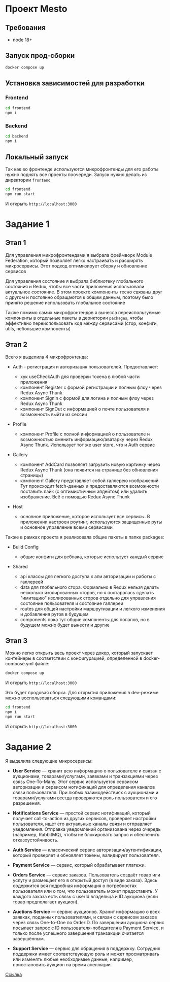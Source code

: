 # Проект Mesto

## Требования

-   node 18+

## Запуск прод-сборки

```bash
docker compose up
```

## Установка зависимостей для разработки

### Frontend

```bash
cd frontend
npm i
```

### Backend

```bash
cd backend
npm i
```

## Локальный запуск

Так как во фронтенде используются микрофронтенды для его работы нужно поднять все проекты поочереди. Запуск нужно делать из директории `frontend`

```bash
cd frontend
npm run start
```

И открыть `http://localhost:3000`

# Задание 1

## Этап 1

Для управления микрофронтендами я выбрала фреймворк Module Federation, который позволяет легко настраивать и расширять микросервисы. Этот подход оптимизирует сборку и обновление сервисов

Для управления состояние я выбрала библиотеку глобального состояния и Redux, чтобы все части приложения использовали актуальное состояние. В этом проекте компоненты тесно связаны друг с другом и постоянно обращаются к общим данным, поэтому было принято решение использовать глобальное состояние

Также помимо самих микрофронтендов я вынесла переиспользуемые компоненты в отдельные пакеты в дериктории `packages`, чтобы эффективно переиспользовать код между сервисами (стор, конфиги, utils, небольшие компоненты)

## Этап 2

Всего я выделила 4 микрофронтенда:

-   Auth - регистрация и авторизация пользователей. Предоставляет:

    -   хук useCheckAuth для проверки токена в любой части приложения
    -   компонент Register с формой регистрации и полным флоу через Redux Async Thunk
    -   компонент Signin с формой для логина и полным флоу через Redux Async Thunk
    -   компонент SignOut с информацией о почте пользователя и возможность выйти из сессии

-   Profile

    -   компонент Profile с полной информацией о пользователе и возможностью сменить информацию/аватарку через Redux Async Thunk. Использует тот же user store, что и Auth сервис

-   Gallery

    -   компонент AddCard позволяет загрузить новую картинку через Redux Async Thunk (она появится на странице без обновления страницы)
    -   компонент Gallery представляет собой галлерею изображений. Тут происходит fetch-данных и предоставляются возможности поставить лайк (с оптимистичным апдейтом) или удалить изображение. Всё с помощью Redux Async Thunk

-   Host
    -   основное приложение, которое использует все сервисы. В приложении настроен роутинг, используются защищенные руты и основное управление всеми сервисами

Также в рамках проекта я реализовала общие пакеты в папке packages:

-   Build Config

    -   общие конфиги для вебпака, которые использует каждый сервис

-   Shared
    -   api классы для легкого доступа к апи авторизации и работы с галлереей
    -   data для глобального стора. Формально в Redux нельзя делать несколько изолированных сторов, но я постаралась сделать "имитацию" изолированных сторов отдельно для управления состояние пользователя и состояние галлереи
    -   routes для общей настройки маршрутизации и легкого изменения и добавления рутов в будущем
    -   components пока тут общие компоненты для попапов, но в будущем можно будет вынести и другие

## Этап 3

Можно легко открыть весь проект через докер, который запускает контейнеры в соответствии с конфигурацией, определенной в docker-compose.yml файле:

```bash
docker compose up
```

И открыть `http://localhost:3000`

Это будет продовая сборка. Для открытия приложения в dev-режиме можно воспользоваться следующими командами:

```bash
cd frontend
npm i
npm run start
```

И открыть `http://localhost:3000`

# Задание 2

Я выделила следующие микросервисы:

-   **User Service** — хранит всю информацию о пользователе и связан с аукционами, товарами/услугами, заявками и транзакциями через связь One-To-Many. Этот сервис используется сервисом авторизации и сервисом нотификаций для определения каналов связи пользователя. При любых взаимодействиях с аукционами и товарами/услугами всегда проверяются роль пользователя и его разрешения.

-   **Notifications Service** — простой сервис нотификаций, который получает call-to-action из других сервисов, проверяет настройки пользователя, ищет его актуальные каналы связи и отправляет уведомления. Отправка уведомлений организована через очередь (например, RabbitMQ), чтобы не блокировать запрос и обеспечить отказоустойчивость.

-   **Auth Service** — классический сервис авторизации/аутентификации, который проверяет и обновляет токены, валидирует пользователя.

-   **Payment Service** — сервис, который обрабатывает платежи.

-   **Orders Service** — сервис заказов. Пользователь создаёт товар или услугу и размещает его в открытый доступ (в виде заказа). Здесь содержится вся подробная информация о потребностях пользователя или о том, что пользователь может предоставить. У каждого заказа есть связь с userId владельца и ID аукциона (если товар предполагает аукцион).

-   **Auctions Service** — сервис аукционов. Хранит информацию о всех заявках, поданных пользователями, и связан с сервисом заказов через связь One-to-One по OrderID. По завершении аукциона сервис посылает запрос с ID пользователя-победителя в Payment Service, и только после успешного завершения транзакции считается завершённым.

-   **Support Service** — сервис для обращения в поддержку. Сотрудник поддержки имеет соответствующую роль и может просматривать или изменять любые необходимые данные, например, приостановить аукцион на время апелляции.

[Ссылка](https://viewer.diagrams.net/?tags=%7B%7D&lightbox=1&highlight=0000ff&edit=_blank&layers=1&nav=1&title=task2.drawio#Uhttps%3A%2F%2Fdrive.google.com%2Fuc%3Fid%3D1DTL0DyT5Oti4y8vnufVNjYeTHXpCVND_%26export%3Ddownload)

